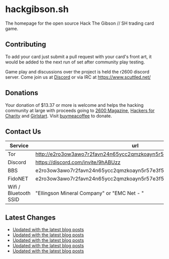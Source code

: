 # hackgibson.sh
The homepage for the open source Hack The Gibson // SH trading card game.


## Contributing

To add your card just submit a pull request with your card's front art, it would be added to the next run of set after community play testing.

Game play and discussions over the project is held the r2600 discord server. Come join us at [Discord](https://discord.com/invite/9hABUzz) or via IRC at https://www.scuttled.net/


## Donations

Your donation of $13.37 or more is welcome and helps the hacking community at large with proceeds going to [2600 Magazine](https://2600.com/), [Hackers for Charity](https://hackersforcharity.org) and [Girlstart](https://girlstart.org).  Visit [buymeacoffee](https://www.buymeacoffee.com/hackgibson.sh) to donate.


## Contact Us

Service | url
-|-
Tor | http://e2ro3ow3awo7r2favn24n65ycc2qmzkoayn5r57e3f56nvjwdcgg32ad.onion
Discord | https://discord.com/invite/9hABUzz
BBS | e2ro3ow3awo7r2favn24n65ycc2qmzkoayn5r57e3f56nvjwdcgg32ad.onion:23
FidoNET | e2ro3ow3awo7r2favn24n65ycc2qmzkoayn5r57e3f56nvjwdcgg32ad.onion:24554
Wifi / Bluetooth SSID | "Ellingson Mineral Company" or "EMC Net - <fidonet address>"

## Latest Changes
<!-- BLOG-POST-LIST:START -->
- [Updated with the latest blog posts](https://github.com/DFW2600/hackgibson.sh/commit/5d0fe8acac813d95eed9c74c247ec14660d771f1)
- [Updated with the latest blog posts](https://github.com/DFW2600/hackgibson.sh/commit/e7d98fc3a63fecd0c0eeb95c1746dfeb60e07da8)
- [Updated with the latest blog posts](https://github.com/DFW2600/hackgibson.sh/commit/71c6b32fa32395e84551b575a3c6290276798cca)
- [Updated with the latest blog posts](https://github.com/DFW2600/hackgibson.sh/commit/39b4ce12f17e9029f677edf0e6d8e2f79d251baa)
- [Updated with the latest blog posts](https://github.com/DFW2600/hackgibson.sh/commit/a91ee2e44cb47856b316637af3439ecd7dbe32c6)
<!-- BLOG-POST-LIST:END -->
